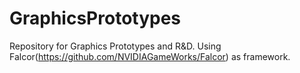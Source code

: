 # GraphicsPrototypes
Repository for Graphics Prototypes and R&amp;D. Using Falcor(https://github.com/NVIDIAGameWorks/Falcor) as framework.
